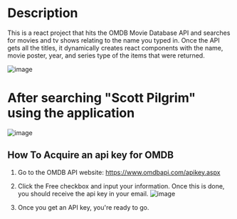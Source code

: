 # Description

This is a react project that hits the OMDB Movie Database API and searches for movies and tv shows relating to the name you typed in. Once the API gets all the titles, it dynamically creates react components with the name, movie poster, year, and series type of the items that were returned.

![image](https://github.com/jmorg85/React-Movie-Finder/assets/15697425/d3b27b21-fbfe-43b6-a876-dc97b3cc96a7)

# After searching "Scott Pilgrim" using the application
![image](https://github.com/jmorg85/React-Movie-Finder/assets/15697425/de146cf8-c4b0-438b-ba52-f54740855b65)

## How To Acquire an api key for OMDB
1. Go to the OMDB API website: https://www.omdbapi.com/apikey.aspx
2. Click the Free checkbox and input your information. Once this is done, you should receive the api key in your email.
![image](https://github.com/jmorg85/React-Movie-Finder/assets/15697425/33aa6c92-4433-471f-8431-642630191aeb)

3. Once you get an API key, you're ready to go.
